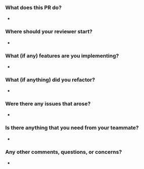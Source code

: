 ### What does this PR do?
- 
### Where should your reviewer start?
- 
### What (if any) features are you implementing?
- 
### What (if anything) did you refactor?
- 
### Were there any issues that arose?
- 
### Is there anything that you need from your teammate?
- 
### Any other comments, questions, or concerns?
- 
